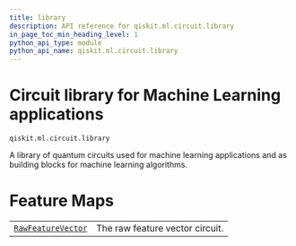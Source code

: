 ```yaml
---
title: library
description: API reference for qiskit.ml.circuit.library
in_page_toc_min_heading_level: 1
python_api_type: module
python_api_name: qiskit.ml.circuit.library
---
```


<span id="module-qiskit.ml.circuit.library" />

<span id="qiskit-ml-circuit-library" />

# Circuit library for Machine Learning applications

<span id="module-qiskit.ml.circuit.library" />

`qiskit.ml.circuit.library`

A library of quantum circuits used for machine learning applications and as building blocks for machine learning algorithms.

# Feature Maps

|                                                                                                               |                                 |
| ------------------------------------------------------------------------------------------------------------- | ------------------------------- |
| [`RawFeatureVector`](qiskit.ml.circuit.library.RawFeatureVector "qiskit.ml.circuit.library.RawFeatureVector") | The raw feature vector circuit. |

